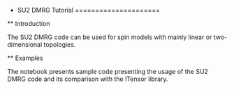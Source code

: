* SU2 DMRG Tutorial
=====================

** Introduction

The SU2 DMRG code can be used for spin models with
mainly linear or two-dimensional topologies.

** Examples

The notebook presents sample code presenting
the usage of the SU2 DMRG code and its comparison
with the ITensor library.

